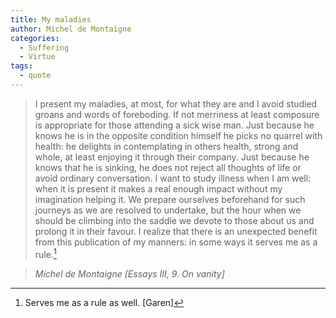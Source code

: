 ```yaml
---
title: My maladies
author: Michel de Montaigne
categories:
  - Suffering
  - Virtue
tags:
  - quote
---
```


> I present my maladies, at most, for what they are and I avoid studied groans and words of foreboding. If not merriness at least composure is appropriate for those attending a sick wise man. Just because he knows he is in the opposite condition himself he picks no quarrel with health: he delights in contemplating in others health, strong and whole, at least enjoying it through their company. Just because he knows that he is sinking, he does not reject all thoughts of life or avoid ordinary conversation. I want to study illness when I am well: when it is present it makes a real enough impact without my imagination helping it. We prepare ourselves beforehand for such journeys as we are resolved to undertake, but the hour when we should be climbing into the saddle we devote to those about us and prolong it in their favour. I realize that there is an unexpected benefit from this publication of my manners: in some ways it serves me as a rule.[^1]

> <cite>Michel de Montaigne [Essays III, 9. On vanity]</cite>

[^1]: Serves me as a rule as well. [Garen]